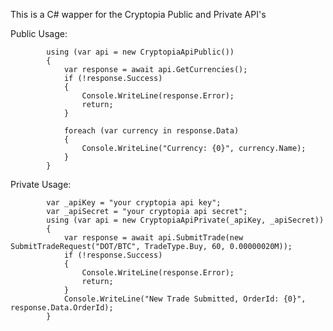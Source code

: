 This is a C# wapper for the Cryptopia Public and Private API's

Public Usage:

			using (var api = new CryptopiaApiPublic())
			{
				var response = await api.GetCurrencies();
				if (!response.Success)
				{
					Console.WriteLine(response.Error);
					return;
				}

				foreach (var currency in response.Data)
				{
					Console.WriteLine("Currency: {0}", currency.Name);
				}
			}


Private Usage:

			var _apiKey = "your cryptopia api key";
			var _apiSecret = "your cryptopia api secret";
			using (var api = new CryptopiaApiPrivate(_apiKey, _apiSecret))
			{
				var response = await api.SubmitTrade(new SubmitTradeRequest("DOT/BTC", TradeType.Buy, 60, 0.00000020M));
				if (!response.Success)
				{
					Console.WriteLine(response.Error);
					return;
				}
				Console.WriteLine("New Trade Submitted, OrderId: {0}", response.Data.OrderId);
			}
